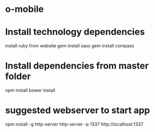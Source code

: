 # o-mobile

# Install technology dependencies
install ruby from website
gem install sass
gem install compass

# Install dependencies from master folder
npm install
bower install

# suggested webserver to start app
npm install -g http-server
http-server -p 1337
http://localhost:1337
